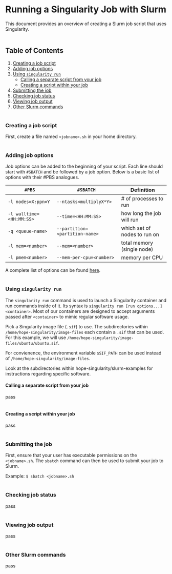 # Running a Singularity Job with Slurm
This document provides an overview of creating a Slurm job script that uses Singularity.</br></br>

## Table of Contents
1. [Creating a job script](#creating-a-job-script)
2. [Adding job options](#adding-job-options)
3. [Using `singularity run`](#using-singularity-run)
    + [Calling a separate script from your job](#calling-a-separate-script-from-your-job)
    + [Creating a script within your job](#creating-a-script-within-your-job)
4. [Submitting the job](#submitting-the-job)
5. [Checking job status](#checking-job-status)
6. [Viewing job output](#viewing-job-output)
7. [Other Slurm commands](#other-slurm-commands)</br></br>

### Creating a job script
First, create a file named `<jobname>.sh` in your home directory.</br></br>

### Adding job options
Job options can be added to the beginning of your script. Each line should start with `#SBATCH` and be followed by a job option. Below is a basic list of options with their #PBS analogues. 

| `#PBS` | `#SBATCH` | Definition |
| --- | --- | --- |
| `-l nodes=X:ppn=Y` | `--ntasks<multiplyX*Y>`| # of processes to run |
| `-l walltime=<HH:MM:SS>` | `--time=<HH:MM:SS>` | how long the job will run |
| `-q <queue-name>` | `--partition=<partition-name>` | which set of nodes to run on |
| `-l mem=<number>` | `--mem=<number>` | total memory (single node) |
| `-l pmem<number>` | `--mem-per-cpu=<number>` | memory per CPU |

A complete list of options can be found [here](https://slurm.schedmd.com/sbatch.html).</br></br>

### Using `singularity run`
The `singularity run` command is used to launch a Singularity container and run commands inside of it. Its syntax is `singularity run [run options...] <container>`. Most of our containers are designed to accept arguments passed after `<container>` to mimic regular software usage.

Pick a Singularity image file (`.sif`) to use. The subdirectories within `/home/hope-singularity/image-files` each contain a `.sif`  that can be used. For this example, we will use `/home/hope-singularity/image-files/ubuntu/ubuntu.sif`.

For convienence, the environment variable `$SIF_PATH` can be used instead of `/home/hope-singularity/image-files`.

Look at the subdirectories within hope-singularity/slurm-examples for instructions regarding specific software.

#### Calling a separate script from your job
pass</br></br>

#### Creating a script within your job
pass</br></br>

### Submitting the job
First, ensure that your user has executable permissions on the `<jobname>.sh`. The `sbatch` command can then be used to submit your job to Slurm.

Example: `$ sbatch <jobname>.sh`</br></br>

### Checking job status
pass</br></br>

### Viewing job output
pass</br></br>

### Other Slurm commands
pass</br></br>
